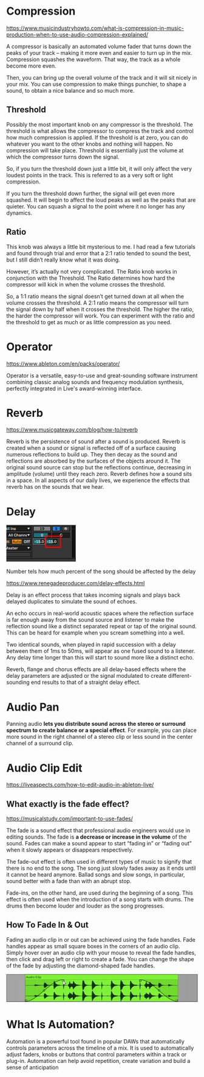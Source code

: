 # Compression

https://www.musicindustryhowto.com/what-is-compression-in-music-production-when-to-use-audio-compression-explained/

A compressor is basically an automated volume fader that turns down the peaks of your track – making it more even and easier to turn up in the mix. Compression squashes the waveform. That way, the track as a whole become more even.

Then, you can bring up the overall volume of the track and it will sit nicely in your mix. You can use compression to make things punchier, to shape a sound, to obtain a nice balance and so much more. 

## Threshold

Possibly the most important knob on any compressor is the threshold. The threshold is what allows the compressor to compress the track and control how much compression is applied. If the threshold is at zero, you can do whatever you want to the other knobs and nothing will happen. No compression will take place. Threshold is essentially just the volume at which the compressor turns down the signal.

 So, if you turn the threshold down just a little bit, it will only affect the very loudest points in the track. This is referred to as a very soft or light compression.

If you turn the threshold down further, the signal will get even more squashed. It will begin to affect the loud peaks as well as the peaks that are quieter. You can squash a signal to the point where it no longer has any dynamics.

## Ratio

This knob was always a little bit mysterious to me. I had read a few tutorials and found through trial and error that a 2:1 ratio tended to sound the best, but I still didn’t really know what it was doing.

However, it’s actually not very complicated. The Ratio knob works in conjunction with the Threshold. The Ratio determines how hard the compressor will kick in when the volume crosses the threshold.

So, a 1:1 ratio means the signal doesn’t get turned down at all when the volume crosses the threshold. A 2:1 ratio means the compressor will turn the signal down by half when it crosses the threshold. The higher the ratio, the harder the compressor will work. You can experiment with the ratio and the threshold to get as much or as little compression as you need.

## 



# Operator

https://www.ableton.com/en/packs/operator/

Operator is a versatile, easy-to-use and great-sounding software instrument combining classic analog sounds and frequency modulation synthesis, perfectly integrated in Live's award-winning interface.



# Reverb

https://www.musicgateway.com/blog/how-to/reverb

Reverb is the persistence of sound after a sound is produced. Reverb is created when a sound or signal is reflected off of a surface causing numerous reflections to build up. They then decay as the sound and reflections are absorbed by the surfaces of the objects around it. The original sound source can stop but the reflections continue, decreasing in amplitude (volume) until they reach zero. Reverb defines how a sound sits in a space. In all aspects of our daily lives, we experience the effects that reverb has on the sounds that we hear.



# Delay

![image-20220107211038212](images/image-20220107211038212.png)

Number tels how much percent of the song should be affected by the delay

https://www.renegadeproducer.com/delay-effects.html

Delay is an effect process that takes incoming signals and plays back delayed duplicates to simulate the sound of echoes.

An echo occurs in real-world acoustic spaces where the reflection surface is far enough away from the sound source and listener to make the reflection sound like a distinct separated repeat or tap of the original sound. This can be heard for example when you scream something into a well.

Two identical sounds, when played in rapid succession with a delay between them of 1ms to 50ms, will appear as one fused sound to a listener. Any delay time longer than this will start to sound more like a distinct echo.

Reverb, flange and chorus effects are all delay-based effects where the delay parameters are adjusted or the signal modulated to create different-sounding end results to that of a straight delay effect.



# Audio Pan

Panning audio **lets you distribute sound across the stereo or surround spectrum to create balance or a special effect**. For example, you can place more sound in the right channel of a stereo clip or less sound in the center channel of a surround clip.

# Audio Clip Edit

https://liveaspects.com/how-to-edit-audio-in-ableton-live/

## What exactly is the fade effect?

https://musicalstudy.com/important-to-use-fades/

The fade is a sound effect that professional audio engineers would use in editing sounds. The fade is **a decrease or increase in the volume** of the sound. Fades can make a sound appear to start “fading in” or “fading out” when it slowly appears or disappears respectively.

The fade-out effect is often used in different types of music to signify that there is no end to the song. The song just slowly fades away as it ends until it cannot be heard anymore. Ballad songs and slow songs, in particular, sound better with a fade than with an abrupt stop.

Fade-ins, on the other hand, are used during the beginning of a song. This effect is often used when the introduction of a song starts with drums. The drums then become louder and louder as the song progresses.

## **How To Fade In & Out**



Fading an audio clip in or out can be achieved using the fade handles. Fade handles appear as small square boxes in the corners of an audio clip. Simply hover over an audio clip with your mouse to reveal the fade handles, then click and drag left or right to create a fade. You can change the shape of the fade by adjusting the diamond-shaped fade handles.

![How To Fade In Ableton Live](images/FadeTest.png)



#  **What Is Automation?**

Automation is a powerful tool found in popular DAWs that automatically controls parameters across the timeline of a mix. It is used to automatically adjust faders, knobs or buttons that control parameters within a track or plug-in. Automation can help avoid repetition, create variation and build a sense of anticipation
